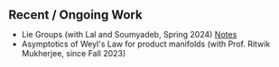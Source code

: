 <h1 id="ongoing work"></h1>

<h2 style="margin: 60px 0px 10px;">Recent / Ongoing Work</h2>
<ul>
<li>Lie Groups (with Lal and Soumyadeb, Spring 2024) <a href = "https://drive.google.com/file/d/1XyRW7Ahhhre6Q62PPQdtWej5dY4lOmmq/view?usp=sharing">Notes</a></li>
<li>Asymptotics of Weyl's Law for product manifolds (with Prof. Ritwik Mukherjee, since Fall 2023)</li>
</ul>
